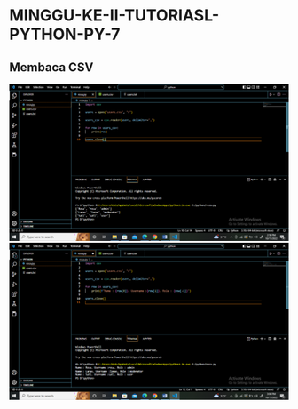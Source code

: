 # MINGGU-KE-II-TUTORIASL-PYTHON-PY-7

## Membaca CSV

<img src="https://github.com/rosalarasati/MINGGU-KE-II-TUTORIASL-PYTHON-PY-7/blob/main/CSV.1.png">

<img src="https://github.com/rosalarasati/MINGGU-KE-II-TUTORIASL-PYTHON-PY-7/blob/main/CSV.2.png">
